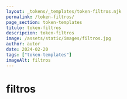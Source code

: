 ```yaml
---
layout: _tokens/_templates/token-filtros.njk
permalink: /token-filtros/
page_section: token-templates
titulo: token-filtros
descripcion: token-filtros
image: /assets/static/images/filtros.jpg
author: autor
date: 2024-02-20 
tags: ["token-templates"]
imageAlt: filtros
---
```

# filtros

